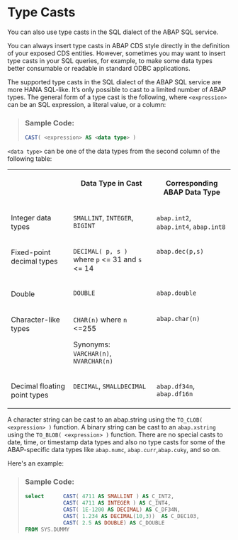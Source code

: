<!-- loio13b62d2839134cc494dcb9eb90b242ac -->

# Type Casts

You can also use type casts in the SQL dialect of the ABAP SQL service.



You can always insert type casts in ABAP CDS style directly in the definition of your exposed CDS entities. However, sometimes you may want to insert type casts in your SQL queries, for example, to make some data types better consumable or readable in standard ODBC applications.

The supported type casts in the SQL dialect of the ABAP SQL service are more HANA SQL-like. It’s only possible to cast to a limited number of ABAP types. The general form of a type cast is the following, where `<expression>` can be an SQL expression, a literal value, or a column:

> ### Sample Code:  
> ```sql
> CAST( <expression> AS <data type> )
> ```

`<data type>` can be one of the data types from the second column of the following table:


<table>
<tr>
<th valign="top">

 



</th>
<th valign="top">

Data Type in Cast



</th>
<th valign="top">

Corresponding ABAP Data Type



</th>
</tr>
<tr>
<td valign="top">

Integer data types



</td>
<td valign="top">

`SMALLINT`, `INTEGER`, `BIGINT`



</td>
<td valign="top">

`abap.int2`, `abap.int4`, `abap.int8`



</td>
</tr>
<tr>
<td valign="top">

Fixed-point decimal types



</td>
<td valign="top">

`DECIMAL( p, s )` where `p` <= 31 and `s` <= 14



</td>
<td valign="top">

`abap.dec(p,s)`



</td>
</tr>
<tr>
<td valign="top">

Double



</td>
<td valign="top">

`DOUBLE`



</td>
<td valign="top">

`abap.double`



</td>
</tr>
<tr>
<td valign="top">

Character-like types



</td>
<td valign="top">

`CHAR(n)` where `n` <=255

Synonyms: `VARCHAR(n)`, `NVARCHAR(n)`



</td>
<td valign="top">

`abap.char(n)`



</td>
</tr>
<tr>
<td valign="top">

Decimal floating point types



</td>
<td valign="top">

`DECIMAL`, `SMALLDECIMAL`



</td>
<td valign="top">

`abap.df34n`, `abap.df16n`



</td>
</tr>
</table>

A character string can be cast to an abap.string using the `TO_CLOB( <expression> )` function. A binary string can be cast to an `abap.xstring` using the `TO_BLOB( <expression> )` function. There are no special casts to date, time, or timestamp data types and also no type casts for some of the ABAP-specific data types like `abap.numc`, `abap.curr`,`abap.cuky`, and so on.

Here's an example:

> ### Sample Code:  
> ```sql
> select      CAST( 4711 AS SMALLINT ) AS C_INT2,
>             CAST( 4711 AS INTEGER ) AS C_INT4,
>             CAST( 1E-1200 AS DECIMAL) AS C_DF34N,
>             CAST( 1.234 AS DECIMAL(10,3))  AS C_DEC103,
>             CAST( 2.5 AS DOUBLE) AS C_DOUBLE
> FROM SYS.DUMMY
> 
> ```

